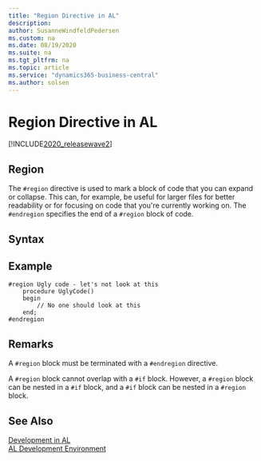 ```yaml
---
title: "Region Directive in AL"
description: 
author: SusanneWindfeldPedersen
ms.custom: na
ms.date: 08/19/2020
ms.suite: na
ms.tgt_pltfrm: na
ms.topic: article
ms.service: "dynamics365-business-central"
ms.author: solsen
---
```


# Region Directive in AL

[!INCLUDE[2020_releasewave2](../includes/2020_releasewave2.md)]

## Region

The `#region` directive is used to mark a block of code that you can expand or collapse. This can, for example, be useful for larger files for better readability or for focusing on code that you're currently working on. The `#endregion` specifies the end of a `#region` block of code.

## Syntax

## Example

```
#region Ugly code - let's not look at this
    procedure UglyCode()
    begin
        // No one should look at this
    end;
#endregion
```

## Remarks

A `#region` block must be terminated with a `#endregion` directive.

A `#region` block cannot overlap with a `#if` block. However, a `#region` block can be nested in a `#if` block, and a `#if` block can be nested in a `#region` block.

## See Also

[Development in AL](devenv-dev-overview.md)  
[AL Development Environment](devenv-reference-overview.md)
